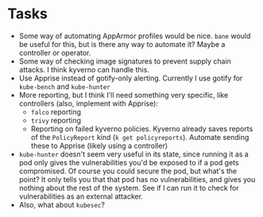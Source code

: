 # Tasks
* Some way of automating AppArmor profiles would be nice. `bane` would be useful for this, but is there any way to automate it? Maybe a controller or operator.
* Some way of checking image signatures to prevent supply chain attacks. I think kyverno can handle this.
* Use Apprise instead of gotify-only alerting. Currently I use gotify for `kube-bench` and `kube-hunter`
* More reporting, but I think I'll need something very specific, like controllers (also, implement with Apprise):
  * `falco` reporting
  * `trivy` reporting
  * Reporting on failed kyverno policies. Kyverno already saves reports of the `PolicyReport` kind (`k get policyreports`). Automate sending these to Apprise (likely using a controller)
* `kube-hunter` doesn't seem very useful in its state, since running it as a pod only gives the vulnerabilities you'd be exposed to if a pod gets compromised. Of course you could secure the pod, but what's the point? It only tells you that that pod has no vulnerabilities, and gives you nothing about the rest of the system. See if I can run it to check for vulnerabilities as an external attacker.
* Also, what about `kubesec`?
